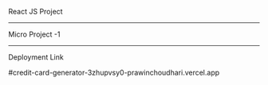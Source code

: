 React JS Project

**********************************************************************************************************************************************************************

Micro Project -1 

**********************************************************************************************************************************************************************

Deployment Link

#credit-card-generator-3zhupvsy0-prawinchoudhari.vercel.app

